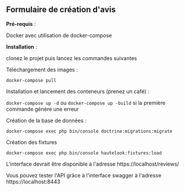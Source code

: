 ## Formulaire de création d'avis

**Pré-requis** :

Docker avec utilisation de docker-compose

**Installation** :

clonez le projet puis lancez les commandes suivantes

Téléchargement des images :

`docker-compose pull`

Installation et lancement des conteneurs (prenez un café) :

`docker-compose up -d`
ou
`docker-compose up -build` si la première commande génère une erreur

Création de la base de données :

`docker-compose exec php bin/console doctrine:migrations:migrate`

Création des fixtures

`docker-compose exec php bin/console hautelook:fixtures:load`


L'interface devrait être disponible à l'adresse https://localhost/reviews/

Vous pouvez tester l'API grâce à l'interface swagger à l'adresse https://localhost:8443
